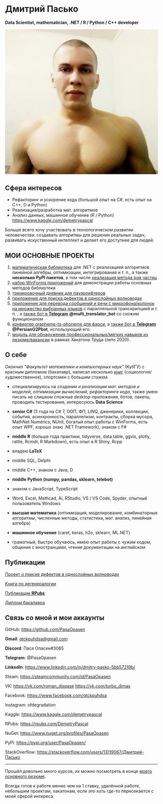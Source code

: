 # Дмитрий Пасько

**Data Scientist, mathematician, .NET / R / Python / C++ developer**

![1](https://github.com/PasaOpasen/PasaOpasen.github.io/blob/master/images/me.jpg)

## Сфера интересов

* Рефакторинг и ускорение кода (большой опыт на C#, есть опыт на C++, D и Python)
* Реализация/разработка мат. алгоритмов
* Анализ данных, машинное обучение (R / Python) https://www.kaggle.com/demetrypascal

Больше всего хочу участвовать в технологическом развитии человечества: создавать алгоритмы для решения реальных задач, развивать искуственный интеллект и делает его доступнее для людей.


## МОИ ОСНОВНЫЕ ПРОЕКТЫ

1. [математическая библиотека](https://github.com/PasaOpasen/MathClasses) для .NET с реализацией алгоритмов линейной алгебры, оптимизации, интегрирования и т. п., а также **несколько PyPI пакетов**, в том числе [реализация метода роя частиц](https://github.com/PasaOpasen/BeehiveMethod)
2. [набор WinForms приложений](https://github.com/PasaOpasen/Old_Math_Projects) для демонстрации работы основных методов библиотеки 
3. [тренировочный дневник для пауэрлифтеров](https://github.com/PasaOpasen/Powerlifting-training-diary-and-articles)
4. [приложение для поиска дефектов в однослойных волноводах](https://github.com/PasaOpasen/Search-for-defects-in-plates)
5. [приложение для перевода сообщений и речи с микрофона/колонок на множество выбранных языков](https://github.com/PasaOpasen/SpeechLogger) с параллельной транскрипцией и т. п. , а [также бот в **Telegram**](https://github.com/PasaOpasen/TranslatorBot) **@multi_translator_bot** со схожим функционалом 
6. [конвертер grapheme-to-phoneme для фарси](https://github.com/PasaOpasen/PersianG2P), а [также бот в **Telegram**](https://github.com/PasaOpasen/PersianG2Pbot) **@PersianG2Pbot**, использующий его.
7. [модуль для обнаружения профессиональных/мягких навыков из резюме/вакансии](https://github.com/PasaOpasen/ContentDetector) в рамках Хакатона Труда (лето 2020).

## О себе

Окончил *"Факультет математики и компьютерных наук"* (КубГУ) с красным дипломом (бакалавр), написал несколько [книг](https://www.litres.ru/demetriy-paskal/) (социология/художественное), спортсмен с большим стажем.

* специализируюсь на *создании и реализации мат. методов и моделей, оптимизации вычислений, рефакторинге кода*, также умею писать не слишком сложные desktop-приложения, ботов, пакеты, проводить тестирование, интересуюсь **Data Science**

* **senior C#** (3 года на C# 7, ООП, ФП, LINQ, дженерики, коллекции, события, асинхронность, параллелизм, контракты, сборка мусора, MathNet Numerics, NUnit, богатый опыт работы с WinForms, есть опыт WPF, хорошо знаю .NET Framework), знаком с F#

* **middle R** (больше года практики, tidyverse, data.table, ggvis, plotly, rattle, Rcmdr, R Markdown), есть опыт в R Shiny, Rcpp

* владею **LaTeX**

* middle SQL, Delphi 

* middle C++, знаком с Java, D

* **middle Python (numpy, pandas, sklearn, telebot)**

* знаком с JavaScript, TypeScript 

* Word, Excel, Mathcad, Ai, RStudio, VS / VS Code, Spyder, опытный пользователь Windows

* **высшая математика** (оптимизация, моделирование, комбинаторные алгоритмы, численные методы, статистика, мат. анализ, линейная алгебра)

* **машинное обучение** (caret, keras, h2o, sklearn, ML.NET)

* грамотный, быстро обучаюсь, имею опыт работы с чужим кодом, общения с иностранцами, чтения документации на английском


## Публикации

[Проект о поиске дефектов в однослойных волноводах](https://elibrary.ru/item.asp?id=38189363) 

[Книги по дегенералогии](https://www.litres.ru/demetriy-paskal/)

[Публикации **RPubs**](https://rpubs.com/DemetryPascal/)

[Диплом бакалавра](https://github.com/PasaOpasen/Old_Math_Projects/raw/master/%D0%94%D0%B8%D0%BF%D0%BB%D0%BE%D0%BC/%D0%B4%D0%B8%D0%BF%D0%BB%D0%BE%D0%BC/%D0%B4%D0%B8%D0%BF%D0%BB%D0%BE%D0%BC.pdf)


## Связь со мной и мои аккаунты

GitHub: https://github.com/PasaOpasen

**Gmail**: qtckpuhdsa@gmail.com

**Discord**: Пася Опасен#3065

**Telegram**: @PasaOpasen

**LinkedIn**: https://www.linkedin.com/in/dmitry-pasko-5bb57219b/

Steam: https://steamcommunity.com/id/PasaOpasen

VK: https://vk.com/roman_disease https://vk.com/turbo_dimas

Facebook: https://www.facebook.com/qtckpuhdsa

Instagram: ofdegradation

Kaggle: https://www.kaggle.com/demetrypascal

RPubs: https://rpubs.com/DemetryPascal

NuGet: https://www.nuget.org/profiles/PasaOpasen

PyPi: https://pypi.org/user/PasaOpasen/

StackOverflow: https://stackoverflow.com/users/13119067/Дмитрий-Пасько

---

Прошёл довольно много курсов, их можно посмотреть в конце [моего основного резюме](https://krasnodar.hh.ru/resume/5bf5163aff08107dd00039ed1f343257374837).

Всегда готов к работе менее чем на 1 ставку, удалённой работе, небольшим проектам, хакатонам, если это хоть где-то пересекается с моей сферой интереса.
